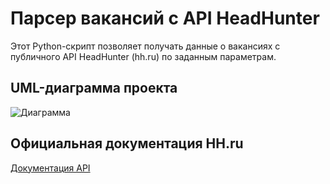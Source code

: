 # Парсер вакансий с API HeadHunter

Этот Python-скрипт позволяет получать данные о вакансиях с публичного API HeadHunter (hh.ru) по заданным параметрам.

## UML-диаграмма проекта

![Диаграмма](img/hh_parse_tgbot.drawio.svg)

## Официальная документация HH.ru

[Документация API](https://api.hh.ru/openapi/redoc#section/Obshaya-informaciya)

